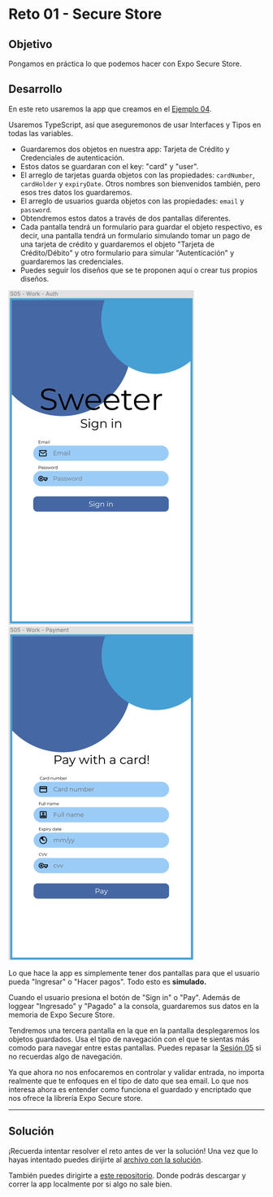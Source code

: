 # Reto 01 - Secure Store

## Objetivo

Pongamos en práctica lo que podemos hacer con Expo Secure Store.

## Desarrollo

En este reto usaremos la app que creamos en el [Ejemplo 04](./../Ejemplo-04).

Usaremos TypeScript, así que aseguremonos de usar Interfaces y Tipos en todas las variables.

- Guardaremos dos objetos en nuestra app: Tarjeta de Crédito y Credenciales de autenticación.
- Estos datos se guardaran con el key: "card" y "user".
- El arreglo de tarjetas guarda objetos con las propiedades: `cardNumber`, `cardHolder` y `expiryDate`. Otros nombres son bienvenidos también, pero esos tres datos los guardaremos.
- El arreglo de usuarios guarda objetos con las propiedades: `email` y `password`.
- Obtendremos estos datos a través de dos pantallas diferentes.
- Cada pantalla tendrá un formulario para guardar el objeto respectivo, es decir, una pantalla tendrá un formulario simulando tomar un pago de una tarjeta de crédito y guardaremos el objeto "Tarjeta de Crédito/Débito" y otro formulario para simular "Autenticación" y guardaremos las credenciales.
- Puedes seguir los diseños que se te proponen aquí o crear tus propios diseños.

![Sign in Screen](./assets/SignIn-Screen.png)
![Payment Screen](./assets/Payment-Screen.png)

Lo que hace la app es simplemente tener dos pantallas para que el usuario pueda "Ingresar" o "Hacer pagos". Todo esto es **simulado.**

Cuando el usuario presiona el botón de "Sign in" o "Pay". Además de loggear "Ingresado" y "Pagado" a la consola, guardaremos sus datos en la memoria de Expo Secure Store.

Tendremos una tercera pantalla en la que en la pantalla desplegaremos los objetos guardados. Usa el tipo de navegación con el que te sientas más comodo para navegar entre estas pantallas. Puedes repasar la [Sesión 05](../../Sesion-05) si no recuerdas algo de navegación.

Ya que ahora no nos enfocaremos en controlar y validar entrada, no importa realmente que te enfoques en el tipo de dato que sea email. Lo que nos interesa ahora es entender como funciona el guardado y encriptado que nos ofrece la librería Expo Secure store.

---

## Solución

¡Recuerda intentar resolver el reto antes de ver la solución! Una vez que lo hayas intentado puedes dirijirte al [archivo con la solución](./assets/Solucion.tsx).

También puedes dirigirte a [este repositorio](https://github.com/SantiagoSiordia/ExpoSecureStore). Donde podrás descargar y correr la app localmente por si algo no sale bien.